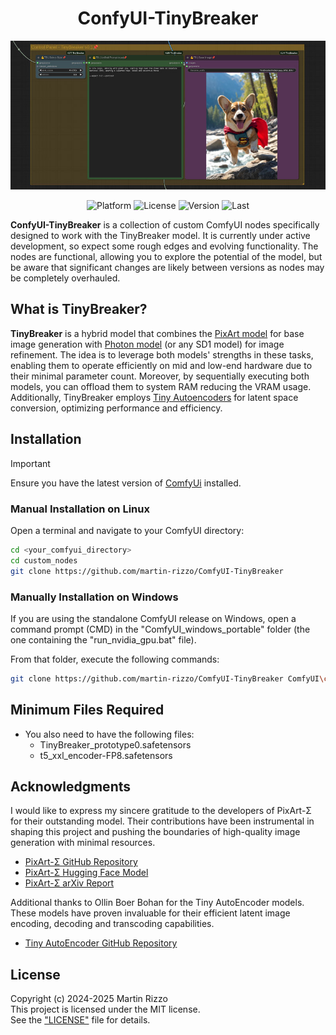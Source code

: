 <div align="center">

# ConfyUI-TinyBreaker

![TinyBreaker Experimental Nodes](./docs/img/banner_nodes.jpg)

<p>
<img alt="Platform" src="https://img.shields.io/badge/platform-ComfyUI-33F">
<img alt="License"  src="https://img.shields.io/github/license/martin-rizzo/ConfyUI-TinyBreaker?color=11D">
<img alt="Version"  src="https://img.shields.io/github/v/tag/martin-rizzo/ConfyUI-TinyBreaker?label=version">
<img alt="Last"     src="https://img.shields.io/github/last-commit/martin-rizzo/ConfyUI-TinyBreaker?color=33F">
</p>
</div>

**ConfyUI-TinyBreaker** is a collection of custom ComfyUI nodes specifically designed to work with the TinyBreaker model. It is currently under active development, so expect some rough edges and evolving functionality. The nodes are functional, allowing you to explore the potential of the model, but be aware that significant changes are likely between versions as nodes may be completely overhauled.


## What is TinyBreaker?

**TinyBreaker** is a hybrid model that combines the [PixArt model](https://github.com/PixArt-alpha/PixArt-sigma) for base image generation with [Photon model](https://civitai.com/models/84728/photon) (or any SD1 model) for image refinement. The idea is to leverage both models' strengths in these tasks, enabling them to operate efficiently on mid and low-end hardware due to their minimal parameter count. Moreover, by sequentially executing both models, you can offload them to system RAM reducing the VRAM usage. Additionally, TinyBreaker employs [Tiny Autoencoders](https://github.com/madebyollin/taesd) for latent space conversion, optimizing performance and efficiency.


## Installation
> [!IMPORTANT]
> Ensure you have the latest version of [ComfyUi](https://github.com/comfyanonymous/ComfyUI) installed.


### Manual Installation on Linux

Open a terminal and navigate to your ComfyUI directory:
```bash
cd <your_comfyui_directory>
cd custom_nodes
git clone https://github.com/martin-rizzo/ComfyUI-TinyBreaker
```

### Manually Installation on Windows

If you are using the standalone ComfyUI release on Windows, open a command prompt (CMD)
in the "ComfyUI_windows_portable" folder (the one containing the "run_nvidia_gpu.bat" file).

From that folder, execute the following commands:
```bash
git clone https://github.com/martin-rizzo/ComfyUI-TinyBreaker ComfyUI\custom_nodes\ConfyUI-TinyBreaker
```


## Minimum Files Required

* You also need to have the following files:
  * TinyBreaker_prototype0.safetensors
  * t5_xxl_encoder-FP8.safetensors


## Acknowledgments

I would like to express my sincere gratitude to the developers of PixArt-Σ for their outstanding model. Their contributions have been instrumental in shaping this project and pushing the boundaries of high-quality image generation with minimal resources.

  * [PixArt-Σ GitHub Repository](https://github.com/PixArt-alpha/PixArt-sigma)
  * [PixArt-Σ Hugging Face Model](https://huggingface.co/PixArt-alpha/PixArt-Sigma-XL-2-1024-MS)
  * [PixArt-Σ arXiv Report](https://arxiv.org/abs/2403.04692)

Additional thanks to Ollin Boer Bohan for the Tiny AutoEncoder models. These models have proven invaluable for their efficient latent image encoding, decoding and transcoding capabilities.

  * [Tiny AutoEncoder GitHub Repository](https://github.com/madebyollin/taesd)
  

## License

Copyright (c) 2024-2025 Martin Rizzo  
This project is licensed under the MIT license.  
See the ["LICENSE"](LICENSE) file for details.
  
